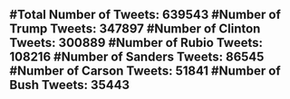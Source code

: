 #Total Number of Tweets: 639543 
#Number of Trump Tweets: 347897
#Number of Clinton Tweets: 300889
#Number of Rubio Tweets: 108216
#Number of Sanders Tweets: 86545
#Number of Carson Tweets: 51841
#Number of Bush Tweets: 35443
---

